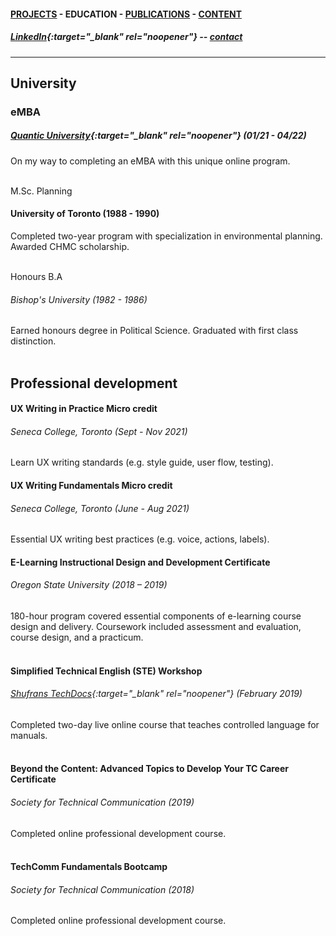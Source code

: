 #### [PROJECTS](https://writingteacher.github.io/rob-whyte) - EDUCATION - [PUBLICATIONS](https://writingteacher.github.io/rob-whyte/publications) - [CONTENT](https://writingteacher.github.io/rob-whyte/content)   

##### [LinkedIn](https://www.linkedin.com/in/robwhyte/){:target="_blank" rel="noopener"} -- <a href="mailto:robbusan@yahoo.com">contact</a>   

***     
  
## University  

### eMBA
##### [Quantic University](https://quantic.edu/){:target="_blank" rel="noopener"} (01/21 - 04/22)    
On my way to completing an eMBA with this unique online program.  
<br />   
         
M.Sc. Planning
#### University of Toronto (1988 - 1990)
Completed two-year program with specialization in environmental planning.
Awarded CHMC scholarship.   
<br />   
                  
Honours B.A
###### Bishop's University (1982 - 1986)
Earned honours degree in Political Science.
Graduated with first class distinction.   
   <br />   
   
   
## Professional development

#### UX Writing in Practice Micro credit
###### Seneca College, Toronto (Sept - Nov 2021)
Learn UX writing standards (e.g. style guide, user flow, testing).
<br />  

#### UX Writing Fundamentals Micro credit
###### Seneca College, Toronto (June - Aug 2021)
Essential UX writing best practices (e.g. voice, actions, labels).
<br />  

#### E-Learning Instructional Design and Development Certificate
###### Oregon State University (2018 – 2019)
180-hour program covered essential components of e-learning course design and delivery. 
Coursework included assessment and evaluation, course design, and a practicum.   
<br />      
#### Simplified Technical English (STE) Workshop
###### [Shufrans TechDocs](https://www.shufrans-techdocs.com/){:target="_blank" rel="noopener"} (February 2019)
Completed two-day live online course that teaches controlled language for manuals.     
<br />       
#### Beyond the Content: Advanced Topics to Develop Your TC Career Certificate
###### Society for Technical Communication (2019)
Completed online professional development course.  
<br />     
  
#### TechComm Fundamentals Bootcamp
###### Society for Technical Communication (2018)
Completed online professional development course.   
   
   


 
